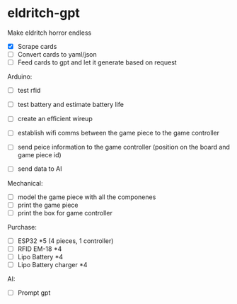 # eldritch-gpt
Make eldritch horror endless

- [x] Scrape cards
- [ ] Convert cards to yaml/json
- [ ] Feed cards to gpt and let it generate based on request

Arduino:
- [ ] test rfid
- [ ] test battery and estimate battery life
- [ ] create an efficient wireup
- [ ] establish wifi comms between the game piece to the game controller
- [ ] send peice information to the game controller (position on the board and game piece id)
- [ ] send data to AI


Mechanical:
- [ ] model the game piece with all the componenes
- [ ] print the game piece
- [ ] print the box for game controller

Purchase:
- [ ] ESP32 *5 (4 pieces, 1 controller)
- [ ] RFID EM-18 *4
- [ ] Lipo Battery *4
- [ ] Lipo Battery charger *4

AI:
- [ ] Prompt gpt






